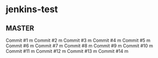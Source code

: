 # jenkins-test
## MASTER

Commit #1 m
Commit #2 m
Commit #3 m
Commit #4 m
Commit #5 m
Commit #6 m
Commit #7 m
Commit #8 m
Commit #9 m
Commit #10 m
Commit #11 m
Commit #12 m
Commit #13 m
Commit #14 m

